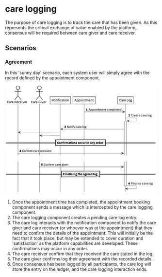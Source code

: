 # care logging

The purpose of care logging is to track the care that has been given. As this represents the critical exchange of value enabled by the platform, consensus will be required between care giver and care receiver.

## Scenarios

### Agreement

In this 'sunny day' scenario, each system user will simply agree with the record defined by the appointment component.

![Care Logging - Agreement scenario](../../.gitbook/assets/care-logging-agreement.png)

1. Once the appointment time has completed, the appointment booking component sends a message which is intercepted by the care logging component.
2. The care logging component creates a pending care log entry.
3. The care log interacts with the notification component to notify the care giver and care receiver \(or whoever was at the appointment\) that they need to confirm the details of the appointment. This will initially be the fact that it took place, but may be extended to cover duration and 'satisfaction' as the platform capabilities are developed. These confirmations may occur in any order.
4. The care receiver confirm that they received the care stated in the log.
5. The care giver confirms log their agreement with the recorded details.
6. Once consensus has been logged by all participants, the care log will store the entry on the ledger, and the care logging interaction ends.

